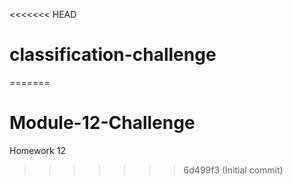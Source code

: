<<<<<<< HEAD
# classification-challenge
=======
# Module-12-Challenge
Homework 12
>>>>>>> 6d499f3 (Initial commit)
